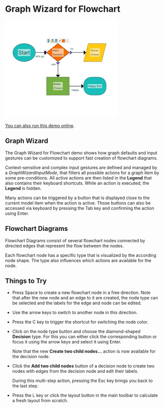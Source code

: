 <!--
 //////////////////////////////////////////////////////////////////////////////
 // @license
 // This file is part of yFiles for HTML.
 // Use is subject to license terms.
 //
 // Copyright (c) by yWorks GmbH, Vor dem Kreuzberg 28,
 // 72070 Tuebingen, Germany. All rights reserved.
 //
 //////////////////////////////////////////////////////////////////////////////
-->
# Graph Wizard for Flowchart

<img src="../../../doc/demo-thumbnails/graph-wizard-flowchart.webp" alt="demo-thumbnail" height="320"/>

[You can also run this demo online](https://www.yworks.com/demos/showcase/graph-wizard-for-flowchart/).

## Graph Wizard

The Graph Wizard for Flowchart demo shows how graph defaults and input gestures can be customized to support fast creation of flowchart diagrams.

Context-sensitive and complex input gestures are defined and managed by a _GraphWizardInputMode_, that filters all possible actions for a graph item by some pre-conditions. All active actions are then listed in the **Legend** that also contains their keyboard shortcuts. While an action is executed, the **Legend** is hidden.

Many actions can be triggered by a button that is displayed close to the current model item when the action is active. Those buttons can also be accessed via keyboard by pressing the Tab key and confirming the action using Enter.

## Flowchart Diagrams

Flowchart Diagrams consist of several flowchart nodes connected by directed edges that represent the flow between the nodes.

Each flowchart node has a specific type that is visualized by the according node shape. The type also influences which actions are available for the node.

## Things to Try

- Press Space to create a new flowchart node in a free direction. Note that after the new node and an edge to it are created, the node type can be selected and the labels for the edge and node can be edited.
- Use the arrow keys to switch to another node in this direction.
- Press the C key to trigger the shortcut for switching the node color.
- Click on the node type button and choose the diamond-shaped **Decision** type. For this you can either click the corresponding button or focus it using the arrow keys and select it using Enter.

  Note that the new **Create two child nodes...** action is now available for the decision node.

- Click the **Add two child nodes** button of a decision node to create two nodes with edges from the decision node and edit their labels.

  During this multi-step action, pressing the Esc key brings you back to the last step.

- Press the L key or click the layout button in the main toolbar to calculate a fresh layout from scratch.
